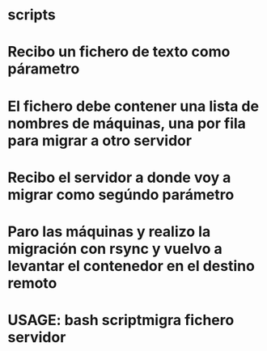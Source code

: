 # scripts
# Recibo un fichero de texto como párametro
# El fichero debe contener una lista de nombres de máquinas, una por fila para migrar a otro servidor
# Recibo el servidor a donde voy a migrar como segúndo parámetro
# Paro las máquinas y realizo la migración con rsync y vuelvo a levantar el contenedor en el destino remoto
# USAGE: bash scriptmigra fichero servidor
